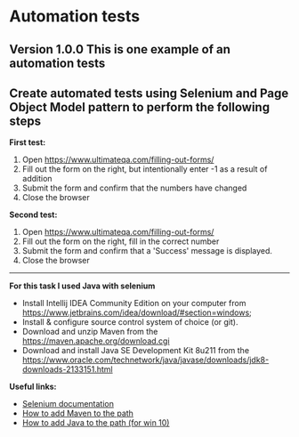 # Automation tests
**Version 1.0.0**
**This is one example of an automation tests**
---
## Create automated tests using Selenium and Page Object Model pattern to perform the following steps

**First test:**
1. Open https://www.ultimateqa.com/filling-out-forms/
2. Fill out the form on the right, but intentionally enter -1 as a result of addition
3. Submit the form and confirm that the numbers have changed
4. Close the browser

**Second test:**
1. Open https://www.ultimateqa.com/filling-out-forms/
2. Fill out the form on the right, fill in the correct number
3. Submit the form and confirm that a 'Success' message is displayed. 
4. Close the browser
---
**For this task I used Java with selenium**
* Install Intellij IDEA Community Edition on your computer from https://www.jetbrains.com/idea/download/#section=windows;
* Install & configure source control system of choice (or git).
* Download and unzip Maven from the https://maven.apache.org/download.cgi
* Download and install Java SE Development Kit 8u211 from the https://www.oracle.com/technetwork/java/javase/downloads/jdk8-downloads-2133151.html

**Useful links:** 
* [Selenium documentation](https://www.seleniumhq.org/docs/03_webdriver.jsp)
* [How to add Maven to the path](https://www.mkyong.com/maven/how-to-install-maven-in-windows/)
* [How to add Java to the path (for win 10)](https://www.mkyong.com/maven/how-to-install-maven-in-windows/)
